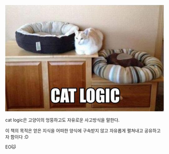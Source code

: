![intro]($images/cat-logic.jpg)

cat logic은 고양이의 엉뚱하고도 자유로운 사고방식을 말한다.

이 책의 목적은 얻은 지식을 어떠한 양식에 구속받지 않고 자유롭게 펼쳐내고 공유하고자 함이다 :D

EO🐱
